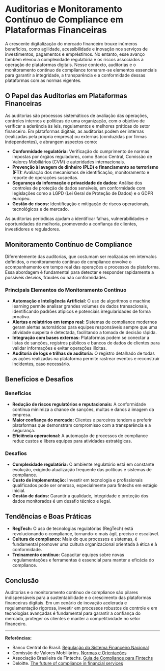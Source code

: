 # Auditorias e Monitoramento Contínuo de Compliance em Plataformas Financeiras

A crescente digitalização do mercado financeiro trouxe inúmeros benefícios, como agilidade, acessibilidade e inovação nos serviços de investimentos, pagamentos e empréstimos. No entanto, esse avanço também elevou a complexidade regulatória e os riscos associados à operação de plataformas digitais. Nesse contexto, auditorias e o monitoramento contínuo de compliance tornaram-se elementos essenciais para garantir a integridade, a transparência e a conformidade dessas plataformas com as normas vigentes.

## O Papel das Auditorias em Plataformas Financeiras

As auditorias são processos sistemáticos de avaliação das operações, controles internos e políticas de uma organização, com o objetivo de verificar a aderência às leis, regulamentos e melhores práticas do setor financeiro. Em plataformas digitais, as auditorias podem ser internas (realizadas pela própria empresa) ou externas (conduzidas por firmas independentes), e abrangem aspectos como:

- **Conformidade regulatória:** Verificação do cumprimento de normas impostas por órgãos reguladores, como Banco Central, Comissão de Valores Mobiliários (CVM) e autoridades internacionais.
- **Prevenção à lavagem de dinheiro (PLD) e financiamento ao terrorismo (FT):** Avaliação dos mecanismos de identificação, monitoramento e reporte de operações suspeitas.
- **Segurança da informação e privacidade de dados:** Análise dos controles de proteção de dados sensíveis, em conformidade com legislações como a LGPD (Lei Geral de Proteção de Dados) e o GDPR europeu.
- **Gestão de riscos:** Identificação e mitigação de riscos operacionais, tecnológicos e de mercado.

As auditorias periódicas ajudam a identificar falhas, vulnerabilidades e oportunidades de melhoria, promovendo a confiança de clientes, investidores e reguladores.

## Monitoramento Contínuo de Compliance

Diferentemente das auditorias, que costumam ser realizadas em intervalos definidos, o monitoramento contínuo de compliance envolve o acompanhamento em tempo real das operações e processos da plataforma. Essa abordagem é fundamental para detectar e responder rapidamente a possíveis desvios, fraudes ou não conformidades.

### Principais Elementos do Monitoramento Contínuo

- **Automação e Inteligência Artificial:** O uso de algoritmos e machine learning permite analisar grandes volumes de dados transacionais, identificando padrões atípicos e potenciais irregularidades de forma proativa.
- **Alertas e relatórios em tempo real:** Sistemas de compliance modernos geram alertas automáticos para equipes responsáveis sempre que uma atividade suspeita é detectada, facilitando a tomada de decisão rápida.
- **Integração com bases externas:** Plataformas podem se conectar a listas de sanções, registros públicos e bancos de dados de clientes para validar informações e evitar operações ilícitas.
- **Auditoria de logs e trilhas de auditoria:** O registro detalhado de todas as ações realizadas na plataforma permite rastrear eventos e reconstruir incidentes, caso necessário.

## Benefícios e Desafios

### Benefícios

- **Redução de riscos regulatórios e reputacionais:** A conformidade contínua minimiza a chance de sanções, multas e danos à imagem da empresa.
- **Maior confiança do mercado:** Clientes e parceiros tendem a preferir plataformas que demonstram compromisso com a transparência e a segurança.
- **Eficiência operacional:** A automação de processos de compliance reduz custos e libera equipes para atividades estratégicas.

### Desafios

- **Complexidade regulatória:** O ambiente regulatório está em constante evolução, exigindo atualização frequente das políticas e sistemas de compliance.
- **Custo de implementação:** Investir em tecnologia e profissionais qualificados pode ser oneroso, especialmente para fintechs em estágio inicial.
- **Gestão de dados:** Garantir a qualidade, integridade e proteção dos dados monitorados é um desafio técnico e legal.

## Tendências e Boas Práticas

- **RegTech:** O uso de tecnologias regulatórias (RegTech) está revolucionando o compliance, tornando-o mais ágil, preciso e escalável.
- **Cultura de compliance:** Mais do que processos e sistemas, é fundamental promover uma cultura organizacional orientada à ética e à conformidade.
- **Treinamento contínuo:** Capacitar equipes sobre novas regulamentações e ferramentas é essencial para manter a eficácia do compliance.

## Conclusão

Auditorias e o monitoramento contínuo de compliance são pilares indispensáveis para a sustentabilidade e o crescimento das plataformas financeiras digitais. Em um cenário de inovação acelerada e regulamentação rigorosa, investir em processos robustos de controle e em tecnologias avançadas é fundamental para garantir a confiança do mercado, proteger os clientes e manter a competitividade no setor financeiro.

---

**Referências:**

- Banco Central do Brasil. [Regulação do Sistema Financeiro Nacional](https://www.bcb.gov.br/estabilidadefinanceira/regulacaosfn)
- Comissão de Valores Mobiliários. [Normas e Orientações](https://www.gov.br/cvm/pt-br/assuntos/normas)
- Associação Brasileira de Fintechs. [Guia de Compliance para Fintechs](https://abfintechs.com.br/)
- Deloitte. [The future of compliance in financial services](https://www2.deloitte.com/us/en/pages/risk/articles/future-of-compliance-in-financial-services.html)